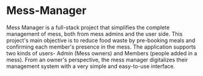 # Mess-Manager
Mess Manager is a full-stack project that simplifies the complete management of mess, both from mess admins and the user side. This project's main objective is to reduce food waste by pre-booking meals and confirming each member's presence in the mess. 
The application supports two kinds of users- Admin (Mess owners) and Members (people added in a mess). From an owner's perspective, the mess manager digitalizes their management system with a very simple and easy-to-use interface. 
